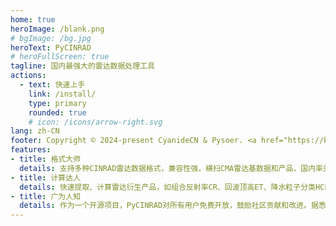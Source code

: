 ```yaml
---
home: true
heroImage: /blank.png
# bgImage: /bg.jpg
heroText: PyCINRAD
# heroFullScreen: true
tagline: 国内最强大的雷达数据处理工具
actions:
  - text: 快速上手
    link: /install/
    type: primary
    rounded: true
    # icon: /icons/arrow-right.svg
lang: zh-CN
footer: Copyright © 2024-present CyanideCN & Pysoer. <a href="https://beian.miit.gov.cn/#/Integrated/index">湘ICP备2024085395号-2</a>
features:
- title: 格式大师
  details: 支持多种CINRAD雷达数据格式，兼容性强，横扫CMA雷达基数据和产品，国内率先支持“探测中心拼图3.0”。
- title: 计算达人
  details: 快速提取、计算雷达衍生产品，如组合反射率CR、回波顶高ET、降水粒子分类HCL等。
- title: 广为人知
  details: 作为一个开源项目，PyCINRAD对所有用户免费开放，鼓励社区贡献和改进。据悉已遍布CMA的各个系统角落。
---
```




